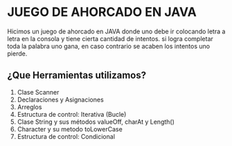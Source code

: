 # JUEGO DE AHORCADO EN JAVA

Hicimos un juego de ahorcado en JAVA donde uno debe ir colocando 
letra a letra en la consola y tiene cierta cantidad de intentos. si logra
completar toda la palabra uno gana, en caso contrario se acaben los
intentos uno pierde.

## ¿Que Herramientas utilizamos?

1. Clase Scanner
2. Declaraciones y Asignaciones 
3. Arreglos
4. Estructura de control: Iterativa (Bucle)
5. Clase String y sus métodos valueOff, charAt y Length()
6. Character y su metodo toLowerCase
7. Estructura de control: Condicional